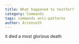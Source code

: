 ```yaml
---
title: What happened to testfor?
category: Commands
tags: commands anti-patterns
author: Arcensoth
---
```


it died a most glorious death

